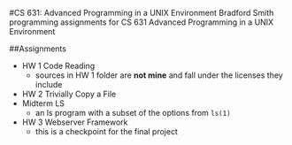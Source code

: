#CS 631: Advanced Programming in a UNIX Environment
Bradford Smith programming assignments for CS 631 Advanced Programming in a UNIX Environment

##Assignments
- HW 1 Code Reading
    - sources in HW 1 folder are **not mine** and fall under the licenses they include
- HW 2 Trivially Copy a File
- Midterm LS
    - an ls program with a subset of the options from `ls(1)`
- HW 3 Webserver Framework
    - this is a checkpoint for the final project
